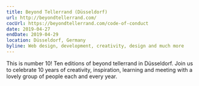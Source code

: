 ```yaml
---
title: Beyond Tellerrand (Düsseldorf)
url: http://beyondtellerrand.com/
cocUrl: https://beyondtellerrand.com/code-of-conduct
date: 2019-04-27
endDate: 2019-04-29
location: Düsseldorf, Germany
byline: Web design, development, creativity, design and much more
---
```

This is number 10! Ten editions of beyond tellerrand in Düsseldorf. Join us to celebrate 10 years of creativity, inspiration, learning and meeting with a lovely group of people each and every year.
